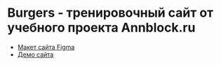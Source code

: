 # Burgers - тренировочный сайт от учебного проекта Annblock.ru

* [Макет сайта Figma](https://www.figma.com/file/8muxUNt1PwGH5byQR6LZG8/Burgers-Menu-Responsive?type=design&node-id=0%3A1&mode=design&t=L635EKn2I7IVEBHX-1)
* [Демо сайта](https://sarentos.github.io/Module-Burger01/menu.html)